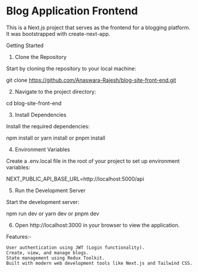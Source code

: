 # Blog Application Frontend

This is a Next.js project that serves as the frontend for a blogging platform. It was bootstrapped with create-next-app.

Getting Started

1) Clone the Repository

Start by cloning the repository to your local machine:

git clone https://github.com/Anaswara-Rajesh/blog-site-front-end.git

2) Navigate to the project directory:

cd blog-site-front-end

3) Install Dependencies

Install the required dependencies:

npm install
or
yarn install
or
pnpm install

4) Environment Variables

Create a .env.local file in the root of your project to set up environment variables:

NEXT_PUBLIC_API_BASE_URL=http://localhost:5000/api

5) Run the Development Server

Start the development server:

npm run dev
or
yarn dev
or
pnpm dev

6) Open http://localhost:3000 in your browser to view the application.


Features:-

    User authentication using JWT (Login functionality).
    Create, view, and manage blogs.
    State management using Redux Toolkit.
    Built with modern web development tools like Next.js and Tailwind CSS.


